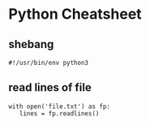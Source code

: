 # Python Cheatsheet

## shebang
```
#!/usr/bin/env python3
```

## read lines of file
```
with open('file.txt') as fp:
   lines = fp.readlines()
```
